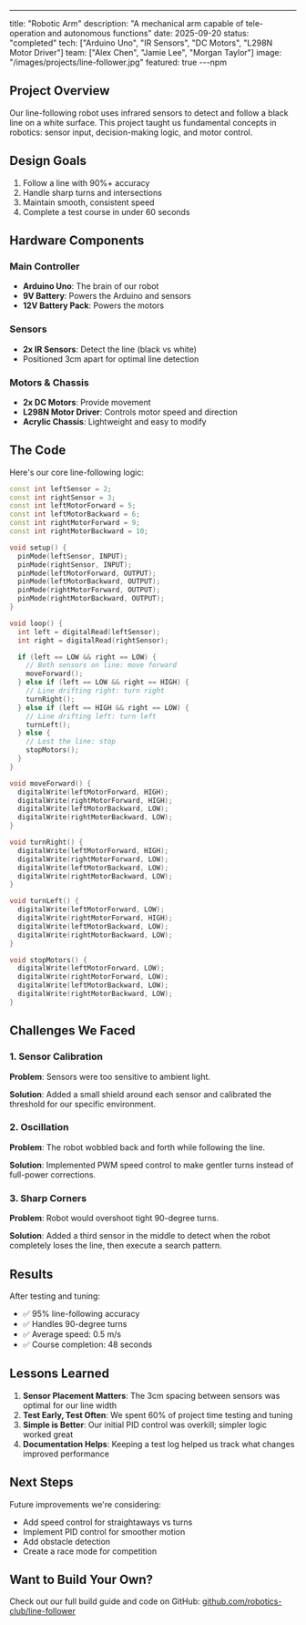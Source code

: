 ---
title: "Robotic Arm"
description: "A mechanical arm capable of tele-operation and autonomous functions"
date: 2025-09-20
status: "completed"
tech: ["Arduino Uno", "IR Sensors", "DC Motors", "L298N Motor Driver"]
team: ["Alex Chen", "Jamie Lee", "Morgan Taylor"]
image: "/images/projects/line-follower.jpg"
featured: true
---npm 

## Project Overview

Our line-following robot uses infrared sensors to detect and follow a black line on a white surface. This project taught us fundamental concepts in robotics: sensor input, decision-making logic, and motor control.

## Design Goals

1. Follow a line with 90%+ accuracy
2. Handle sharp turns and intersections
3. Maintain smooth, consistent speed
4. Complete a test course in under 60 seconds

## Hardware Components

### Main Controller
- **Arduino Uno**: The brain of our robot
- **9V Battery**: Powers the Arduino and sensors
- **12V Battery Pack**: Powers the motors

### Sensors
- **2x IR Sensors**: Detect the line (black vs white)
- Positioned 3cm apart for optimal line detection

### Motors & Chassis
- **2x DC Motors**: Provide movement
- **L298N Motor Driver**: Controls motor speed and direction
- **Acrylic Chassis**: Lightweight and easy to modify

## The Code

Here's our core line-following logic:

```cpp
const int leftSensor = 2;
const int rightSensor = 3;
const int leftMotorForward = 5;
const int leftMotorBackward = 6;
const int rightMotorForward = 9;
const int rightMotorBackward = 10;

void setup() {
  pinMode(leftSensor, INPUT);
  pinMode(rightSensor, INPUT);
  pinMode(leftMotorForward, OUTPUT);
  pinMode(leftMotorBackward, OUTPUT);
  pinMode(rightMotorForward, OUTPUT);
  pinMode(rightMotorBackward, OUTPUT);
}

void loop() {
  int left = digitalRead(leftSensor);
  int right = digitalRead(rightSensor);

  if (left == LOW && right == LOW) {
    // Both sensors on line: move forward
    moveForward();
  } else if (left == LOW && right == HIGH) {
    // Line drifting right: turn right
    turnRight();
  } else if (left == HIGH && right == LOW) {
    // Line drifting left: turn left
    turnLeft();
  } else {
    // Lost the line: stop
    stopMotors();
  }
}

void moveForward() {
  digitalWrite(leftMotorForward, HIGH);
  digitalWrite(rightMotorForward, HIGH);
  digitalWrite(leftMotorBackward, LOW);
  digitalWrite(rightMotorBackward, LOW);
}

void turnRight() {
  digitalWrite(leftMotorForward, HIGH);
  digitalWrite(rightMotorForward, LOW);
  digitalWrite(leftMotorBackward, LOW);
  digitalWrite(rightMotorBackward, LOW);
}

void turnLeft() {
  digitalWrite(leftMotorForward, LOW);
  digitalWrite(rightMotorForward, HIGH);
  digitalWrite(leftMotorBackward, LOW);
  digitalWrite(rightMotorBackward, LOW);
}

void stopMotors() {
  digitalWrite(leftMotorForward, LOW);
  digitalWrite(rightMotorForward, LOW);
  digitalWrite(leftMotorBackward, LOW);
  digitalWrite(rightMotorBackward, LOW);
}
```

## Challenges We Faced

### 1. Sensor Calibration
**Problem**: Sensors were too sensitive to ambient light.

**Solution**: Added a small shield around each sensor and calibrated the threshold for our specific environment.

### 2. Oscillation
**Problem**: The robot wobbled back and forth while following the line.

**Solution**: Implemented PWM speed control to make gentler turns instead of full-power corrections.

### 3. Sharp Corners
**Problem**: Robot would overshoot tight 90-degree turns.

**Solution**: Added a third sensor in the middle to detect when the robot completely loses the line, then execute a search pattern.

## Results

After testing and tuning:
- ✅ 95% line-following accuracy
- ✅ Handles 90-degree turns
- ✅ Average speed: 0.5 m/s
- ✅ Course completion: 48 seconds

## Lessons Learned

1. **Sensor Placement Matters**: The 3cm spacing between sensors was optimal for our line width
2. **Test Early, Test Often**: We spent 60% of project time testing and tuning
3. **Simple is Better**: Our initial PID control was overkill; simpler logic worked great
4. **Documentation Helps**: Keeping a test log helped us track what changes improved performance

## Next Steps

Future improvements we're considering:
- Add speed control for straightaways vs turns
- Implement PID control for smoother motion
- Add obstacle detection
- Create a race mode for competition

## Want to Build Your Own?

Check out our full build guide and code on GitHub: [github.com/robotics-club/line-follower](https://github.com)
